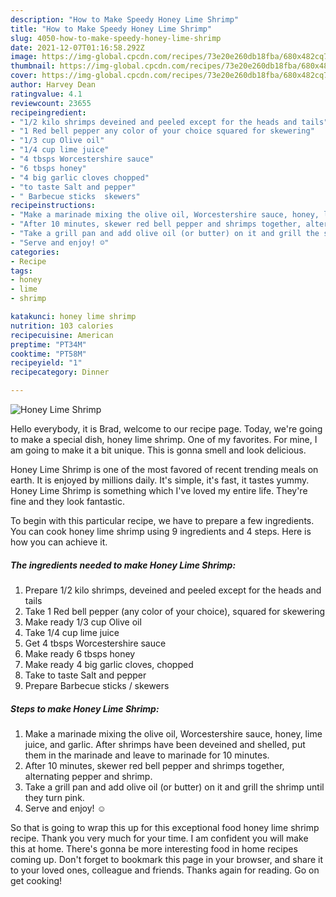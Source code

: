 ```yaml
---
description: "How to Make Speedy Honey Lime Shrimp"
title: "How to Make Speedy Honey Lime Shrimp"
slug: 4050-how-to-make-speedy-honey-lime-shrimp
date: 2021-12-07T01:16:58.292Z
image: https://img-global.cpcdn.com/recipes/73e20e260db18fba/680x482cq70/honey-lime-shrimp-recipe-main-photo.jpg
thumbnail: https://img-global.cpcdn.com/recipes/73e20e260db18fba/680x482cq70/honey-lime-shrimp-recipe-main-photo.jpg
cover: https://img-global.cpcdn.com/recipes/73e20e260db18fba/680x482cq70/honey-lime-shrimp-recipe-main-photo.jpg
author: Harvey Dean
ratingvalue: 4.1
reviewcount: 23655
recipeingredient:
- "1/2 kilo shrimps deveined and peeled except for the heads and tails"
- "1 Red bell pepper any color of your choice squared for skewering"
- "1/3 cup Olive oil"
- "1/4 cup lime juice"
- "4 tbsps Worcestershire sauce"
- "6 tbsps honey"
- "4 big garlic cloves chopped"
- "to taste Salt and pepper"
- " Barbecue sticks  skewers"
recipeinstructions:
- "Make a marinade mixing the olive oil, Worcestershire sauce, honey, lime juice, and garlic. After shrimps have been deveined and shelled, put them in the marinade and leave to marinade for 10 minutes."
- "After 10 minutes, skewer red bell pepper and shrimps together, alternating pepper and shrimp."
- "Take a grill pan and add olive oil (or butter) on it and grill the shrimp until they turn pink."
- "Serve and enjoy! ☺️"
categories:
- Recipe
tags:
- honey
- lime
- shrimp

katakunci: honey lime shrimp 
nutrition: 103 calories
recipecuisine: American
preptime: "PT34M"
cooktime: "PT58M"
recipeyield: "1"
recipecategory: Dinner

---
```



![Honey Lime Shrimp](https://img-global.cpcdn.com/recipes/73e20e260db18fba/680x482cq70/honey-lime-shrimp-recipe-main-photo.jpg)

Hello everybody, it is Brad, welcome to our recipe page. Today, we're going to make a special dish, honey lime shrimp. One of my favorites. For mine, I am going to make it a bit unique. This is gonna smell and look delicious.

Honey Lime Shrimp is one of the most favored of recent trending meals on earth. It is enjoyed by millions daily. It's simple, it's fast, it tastes yummy. Honey Lime Shrimp is something which I've loved my entire life. They're fine and they look fantastic.




To begin with this particular recipe, we have to prepare a few ingredients. You can cook honey lime shrimp using 9 ingredients and 4 steps. Here is how you can achieve it.

<!--inarticleads1-->

##### The ingredients needed to make Honey Lime Shrimp:

1. Prepare 1/2 kilo shrimps, deveined and peeled except for the heads and tails
1. Take 1 Red bell pepper (any color of your choice), squared for skewering
1. Make ready 1/3 cup Olive oil
1. Take 1/4 cup lime juice
1. Get 4 tbsps Worcestershire sauce
1. Make ready 6 tbsps honey
1. Make ready 4 big garlic cloves, chopped
1. Take to taste Salt and pepper
1. Prepare  Barbecue sticks / skewers




<!--inarticleads2-->

##### Steps to make Honey Lime Shrimp:

1. Make a marinade mixing the olive oil, Worcestershire sauce, honey, lime juice, and garlic. After shrimps have been deveined and shelled, put them in the marinade and leave to marinade for 10 minutes.
1. After 10 minutes, skewer red bell pepper and shrimps together, alternating pepper and shrimp.
1. Take a grill pan and add olive oil (or butter) on it and grill the shrimp until they turn pink.
1. Serve and enjoy! ☺️




So that is going to wrap this up for this exceptional food honey lime shrimp recipe. Thank you very much for your time. I am confident you will make this at home. There's gonna be more interesting food in home recipes coming up. Don't forget to bookmark this page in your browser, and share it to your loved ones, colleague and friends. Thanks again for reading. Go on get cooking!
